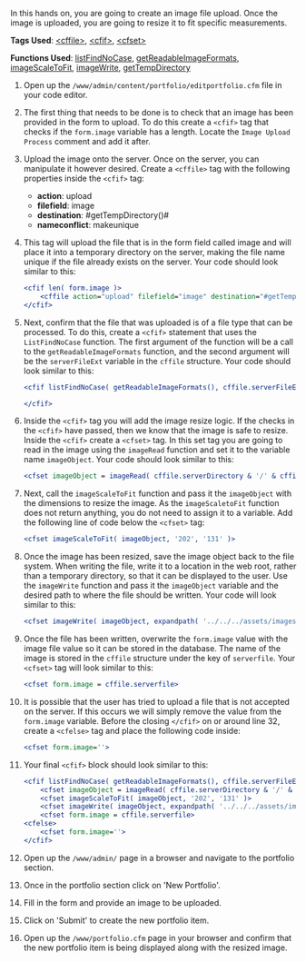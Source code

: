 In this hands on, you are going to create an image file upload. Once the image is uploaded, you are going to resize it to fit specific measurements.

**Tags Used**: [\<cffile>](https://helpx.adobe.com/coldfusion/cfml-reference/coldfusion-tags/tags-f/cffile.html), [\<cfif>](https://helpx.adobe.com/coldfusion/cfml-reference/coldfusion-tags/tags-i/cfif.html), [\<cfset>](https://helpx.adobe.com/coldfusion/cfml-reference/coldfusion-tags/tags-r-s/cfset.html)

**Functions Used**: [listFindNoCase](https://helpx.adobe.com/coldfusion/cfml-reference/coldfusion-functions/functions-l/listfindnocase.html), [getReadableImageFormats](https://helpx.adobe.com/coldfusion/cfml-reference/coldfusion-functions/functions-e-g/getreadableimageformats.html), [imageScaleToFit](https://helpx.adobe.com/coldfusion/cfml-reference/coldfusion-functions/functions-h-im/imagescaletofit.html), [imageWrite](https://helpx.adobe.com/coldfusion/cfml-reference/coldfusion-functions/functions-h-im/imagewrite.html), [getTempDirectory](https://helpx.adobe.com/coldfusion/cfml-reference/coldfusion-functions/functions-e-g/gettempdirectory.html)

1. Open up the `/www/admin/content/portfolio/editportfolio.cfm` file in your code editor.
1. The first thing that needs to be done is to check that an image has been provided in the form to upload. To do this create a `<cfif>` tag that checks if the `form.image` variable has a length. Locate the `Image Upload Process` comment and add it after.
1. Upload the image onto the server. Once on the server, you can manipulate it however desired. Create a `<cffile>` tag with the following properties inside the `<cfif>` tag:
    * **action**: upload
    * **filefield**: image
    * **destination**: #getTempDirectory()#
    * **nameconflict**: makeunique
1. This tag will upload the file that is in the form field called image and will place it into a temporary directory on the server, making the file name unique if the file already exists on the server. Your code should look similar to this:

    ```cfml
    <cfif len( form.image )>
        <cffile action="upload" filefield="image" destination="#getTempDirectory()#" nameconflict="makeunique">
    </cfif>
    ```

1. Next, confirm that the file that was uploaded is of a file type that can be processed. To do this, create a `<cfif>` statement that uses the `ListFindNoCase` function. The first argument of the function will be a call to the `getReadableImageFormats` function, and the second argument will be the `serverFileExt` variable in the `cffile` structure. Your code should look similar to this:

    ```cfml
    <cfif listFindNoCase( getReadableImageFormats(), cffile.serverFileExt )>

    </cfif>
    ```

1. Inside the `<cfif>` tag you will add the image resize logic. If the checks in the `<cfif>` have passed, then we know that the image is safe to resize. Inside the `<cfif>` create a `<cfset>` tag. In this set tag you are going to read in the image using the `imageRead` function and set it to the variable name `imageObject`. Your code should look similar to this:

    ```cfml
    <cfset imageObject = imageRead( cffile.serverDirectory & '/' & cffile.serverfile )>
    ```

1. Next, call the `imageScaleToFit` function and pass it the `imageObject` with the dimensions to resize the image. As the `imageScaletoFit` function does not return anything, you do not need to assign it to a variable. Add the following line of code below the `<cfset>` tag:

    ```cfml
    <cfset imageScaleToFit( imageObject, '202', '131' )>
    ```

1. Once the image has been resized, save the image object back to the file system. When writing the file, write it to a location in the web root, rather than a temporary directory, so that it can be displayed to the user. Use the `imageWrite` function and pass it the `imageObject` variable and the desired path to where the file should be written. Your code will look similar to this:

    ```cfml
    <cfset imageWrite( imageObject, expandpath( '../../../assets/images/portfolio/#cffile.serverfile#' ) )>
    ```

1. Once the file has been written, overwrite the `form.image` value with the image file value so it can be stored in the database. The name of the image is stored in the `cffile` structure under the key of `serverfile`. Your `<cfset>` tag will look similar to this:

    ```cfml
    <cfset form.image = cffile.serverfile>
    ```

1. It is possible that the user has tried to upload a file that is not accepted on the server. If this occurs we will simply remove the value from the `form.image` variable. Before the closing `</cfif>` on or around line 32, create a `<cfelse>` tag and place the following code inside:

    ```cfml
    <cfset form.image=''>
    ```

1. Your final `<cfif>` block should look similar to this:

    ```cfml
    <cfif listFindNoCase( getReadableImageFormats(), cffile.serverFileExt )>
        <cfset imageObject = imageRead( cffile.serverDirectory & '/' & cffile.serverfile )>
        <cfset imageScaleToFit( imageObject, '202', '131' )>
        <cfset imageWrite( imageObject, expandpath( '../../../assets/images/portfolio/#cffile.serverfile#' ) )>
        <cfset form.image = cffile.serverfile>
    <cfelse>
        <cfset form.image=''>
    </cfif>
    ```

1. Open up the `/www/admin/` page in a browser and navigate to the portfolio section.
1. Once in the portfolio section click on 'New Portfolio'.
1. Fill in the form and provide an image to be uploaded.
1. Click on 'Submit' to create the new portfolio item.
1. Open up the `/www/portfolio.cfm` page in your browser and confirm that the new portfolio item is being displayed along with the resized image.
